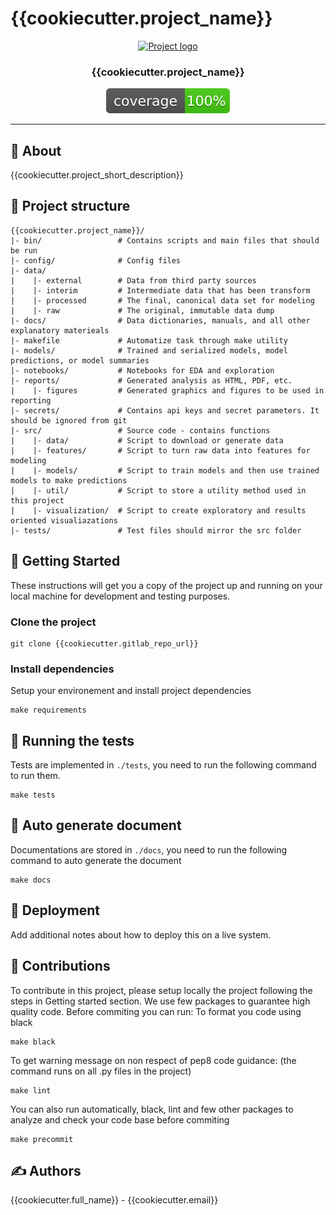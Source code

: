 # {{cookiecutter.project_name}}

<p align="center">
  <a href="" rel="noopener">
 <img width=200px height=200px src="https://i.imgur.com/6wj0hh6.jpg" alt="Project logo"></a>
</p>

<h3 align="center">{{cookiecutter.project_name}}</h3>

<div align="center">

  [![code coverage](coverage.svg "Code coverage")]()
</div>

---


## 🧐 About <a name = "about"></a>
{{cookiecutter.project_short_description}}

## 🔖 Project structure

```
{{cookiecutter.project_name}}/
|- bin/                 # Contains scripts and main files that should be run
|- config/              # Config files
|- data/
|    |- external        # Data from third party sources
|    |- interim         # Intermediate data that has been transform
|    |- processed       # The final, canonical data set for modeling
|    |- raw             # The original, immutable data dump
|- docs/                # Data dictionaries, manuals, and all other explanatory materieals
|- makefile             # Automatize task through make utility
|- models/              # Trained and serialized models, model predictions, or model summaries
|- notebooks/           # Notebooks for EDA and exploration
|- reports/             # Generated analysis as HTML, PDF, etc.
|    |- figures         # Generated graphics and figures to be used in reporting
|- secrets/             # Contains api keys and secret parameters. It should be ignored from git
|- src/                 # Source code - contains functions 
|    |- data/           # Script to download or generate data 
|    |- features/       # Script to turn raw data into features for modeling
|    |- models/         # Script to train models and then use trained models to make predictions
|    |- util/           # Script to store a utility method used in this project
|    |- visualization/  # Script to create exploratory and results oriented visualiazations
|- tests/               # Test files should mirror the src folder
```

## 🏁 Getting Started <a name = "getting_started"></a>
These instructions will get you a copy of the project up and running on your local machine for development and testing purposes.

### Clone the project
```
git clone {{cookiecutter.gitlab_repo_url}}
```

### Install dependencies
Setup your environement and install project dependencies
```
make requirements
```

## 🔧 Running the tests
Tests are implemented in `./tests`, you need to run the following command to run them.
```
make tests
```

## 📝 Auto generate document
Documentations are stored in `./docs`, you need to run the following command to auto generate the document
```
make docs
```

## 🚀 Deployment
Add additional notes about how to deploy this on a live system.

## 🎈 Contributions
To contribute in this project, please setup locally the project following the steps  in Getting started section.
We use few packages to guarantee high quality code. Before commiting you can run:
To format you code using black
```
make black
```
To get warning message on non respect of pep8 code guidance:
(the command runs on all .py files in the project)
```
make lint
```
You can also run automatically, black, lint and few other packages to analyze and check your code base before commiting
```
make precommit
```

##  ✍️ Authors
{{cookiecutter.full_name}} - {{cookiecutter.email}}